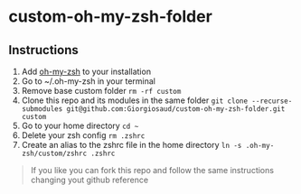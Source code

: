 # custom-oh-my-zsh-folder
## Instructions
1. Add [oh-my-zsh](https://github.com/ohmyzsh/ohmyzsh#basic-installation) to your installation
2. Go to ~/.oh-my-zsh in your terminal
3. Remove base custom folder ```rm -rf custom```
4. Clone this repo and its modules in the same folder ```git clone --recurse-submodules git@github.com:Giorgiosaud/custom-oh-my-zsh-folder.git custom```
5. Go to your home directory ```cd ~```
6. Delete your zsh config ```rm .zshrc```
7. Create an alias to the zshrc file in the home directory ```ln -s .oh-my-zsh/custom/zshrc .zshrc```

> If you like you can fork this repo and follow the same instructions changing yout github reference
